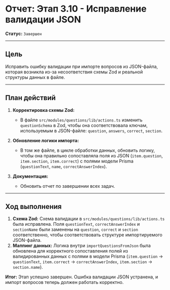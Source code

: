 # Отчет: Этап 3.10 - Исправление валидации JSON

**Статус:** `Завершен`

---

## Цель

Исправить ошибку валидации при импорте вопросов из JSON-файла, которая возникла из-за несоответствия схемы Zod и реальной структуры данных в файле.

---

## План действий

1.  **Корректировка схемы Zod:**
    - В файле `src/modules/questions/lib/actions.ts` изменить `questionSchema` в Zod, чтобы она соответствовала ключам, используемым в JSON-файле: `question`, `answers`, `correct`, `section`.

2.  **Обновление логики импорта:**
    - В том же файле, в цикле обработки данных, обновить логику, чтобы она правильно сопоставляла поля из JSON (`item.question`, `item.section`, `item.correct`) с полями модели Prisma (`questionText`, `name`, `correctAnswerIndex`).

3.  **Документация:**
    - Обновить отчет по завершении всех задач.

---

## Ход выполнения

1.  **Схема Zod:** Схема валидации в `src/modules/questions/lib/actions.ts` была исправлена. Поля `questionText`, `correctAnswerIndex` и `sectionName` были заменены на `question`, `correct` и `section` соответственно, чтобы соответствовать структуре импортируемого JSON-файла.
2.  **Маппинг данных:** Логика внутри `importQuestionsFromJson` была обновлена для корректного сопоставления полей из валидированных данных с полями в модели Prisma (`item.question` -> `questionText`, `item.correct` -> `correctAnswerIndex`, `item.section` -> `section.name`).

**Итог:** Этап успешно завершен. Ошибка валидации JSON устранена, и импорт вопросов теперь должен работать корректно.
